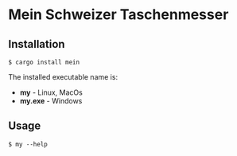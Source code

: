 # Mein Schweizer Taschenmesser

## Installation

```shell
$ cargo install mein 
```

The installed executable name is:
- **my** - Linux, MacOs
- **my.exe** - Windows

## Usage

```shell
$ my --help 
```
